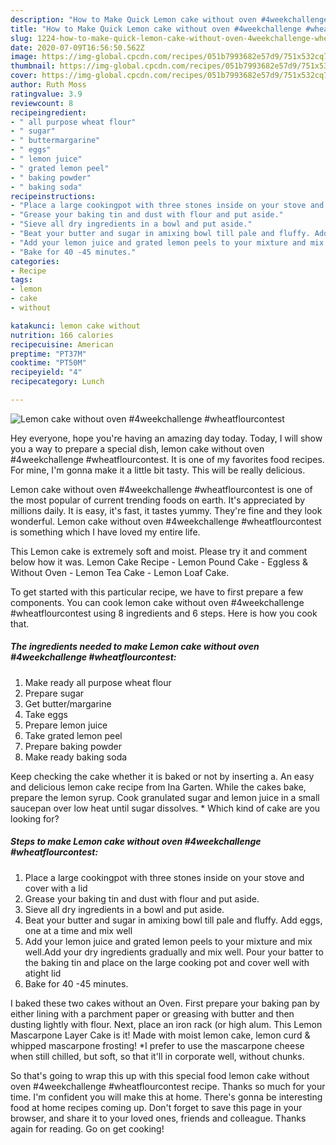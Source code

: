 ```yaml
---
description: "How to Make Quick Lemon cake without oven #4weekchallenge #wheatflourcontest"
title: "How to Make Quick Lemon cake without oven #4weekchallenge #wheatflourcontest"
slug: 1224-how-to-make-quick-lemon-cake-without-oven-4weekchallenge-wheatflourcontest
date: 2020-07-09T16:56:50.562Z
image: https://img-global.cpcdn.com/recipes/051b7993682e57d9/751x532cq70/lemon-cake-without-oven-4weekchallenge-wheatflourcontest-recipe-main-photo.jpg
thumbnail: https://img-global.cpcdn.com/recipes/051b7993682e57d9/751x532cq70/lemon-cake-without-oven-4weekchallenge-wheatflourcontest-recipe-main-photo.jpg
cover: https://img-global.cpcdn.com/recipes/051b7993682e57d9/751x532cq70/lemon-cake-without-oven-4weekchallenge-wheatflourcontest-recipe-main-photo.jpg
author: Ruth Moss
ratingvalue: 3.9
reviewcount: 8
recipeingredient:
- " all purpose wheat flour"
- " sugar"
- " buttermargarine"
- " eggs"
- " lemon juice"
- " grated lemon peel"
- " baking powder"
- " baking soda"
recipeinstructions:
- "Place a large cookingpot with three stones inside on your stove and cover with a lid"
- "Grease your baking tin and dust with flour and put aside."
- "Sieve all dry ingredients in a bowl and put aside."
- "Beat your butter and sugar in amixing bowl till pale and fluffy. Add eggs, one at a time and mix well"
- "Add your lemon juice and grated lemon peels to your mixture and mix well.Add your dry ingredients gradually and mix well. Pour your batter to the baking tin and place on the large cooking pot and cover well with atight lid"
- "Bake for 40 -45 minutes."
categories:
- Recipe
tags:
- lemon
- cake
- without

katakunci: lemon cake without 
nutrition: 166 calories
recipecuisine: American
preptime: "PT37M"
cooktime: "PT50M"
recipeyield: "4"
recipecategory: Lunch

---
```



![Lemon cake without oven #4weekchallenge #wheatflourcontest](https://img-global.cpcdn.com/recipes/051b7993682e57d9/751x532cq70/lemon-cake-without-oven-4weekchallenge-wheatflourcontest-recipe-main-photo.jpg)

Hey everyone, hope you're having an amazing day today. Today, I will show you a way to prepare a special dish, lemon cake without oven #4weekchallenge #wheatflourcontest. It is one of my favorites food recipes. For mine, I'm gonna make it a little bit tasty. This will be really delicious.

Lemon cake without oven #4weekchallenge #wheatflourcontest is one of the most popular of current trending foods on earth. It's appreciated by millions daily. It is easy, it's fast, it tastes yummy. They're fine and they look wonderful. Lemon cake without oven #4weekchallenge #wheatflourcontest is something which I have loved my entire life.

This Lemon cake is extremely soft and moist. Please try it and comment below how it was. Lemon Cake Recipe - Lemon Pound Cake - Eggless &amp; Without Oven - Lemon Tea Cake - Lemon Loaf Cake.


To get started with this particular recipe, we have to first prepare a few components. You can cook lemon cake without oven #4weekchallenge #wheatflourcontest using 8 ingredients and 6 steps. Here is how you cook that.

<!--inarticleads1-->

##### The ingredients needed to make Lemon cake without oven #4weekchallenge #wheatflourcontest:

1. Make ready  all purpose wheat flour
1. Prepare  sugar
1. Get  butter/margarine
1. Take  eggs
1. Prepare  lemon juice
1. Take  grated lemon peel
1. Prepare  baking powder
1. Make ready  baking soda


Keep checking the cake whether it is baked or not by inserting a. An easy and delicious lemon cake recipe from Ina Garten. While the cakes bake, prepare the lemon syrup. Cook granulated sugar and lemon juice in a small saucepan over low heat until sugar dissolves. * Which kind of cake are you looking for? 

<!--inarticleads2-->

##### Steps to make Lemon cake without oven #4weekchallenge #wheatflourcontest:

1. Place a large cookingpot with three stones inside on your stove and cover with a lid
1. Grease your baking tin and dust with flour and put aside.
1. Sieve all dry ingredients in a bowl and put aside.
1. Beat your butter and sugar in amixing bowl till pale and fluffy. Add eggs, one at a time and mix well
1. Add your lemon juice and grated lemon peels to your mixture and mix well.Add your dry ingredients gradually and mix well. Pour your batter to the baking tin and place on the large cooking pot and cover well with atight lid
1. Bake for 40 -45 minutes.


I baked these two cakes without an Oven. First prepare your baking pan by either lining with a parchment paper or greasing with butter and then dusting lightly with flour. Next, place an iron rack (or high alum. This Lemon Mascarpone Layer Cake is it! Made with moist lemon cake, lemon curd &amp; whipped mascarpone frosting! *I prefer to use the mascarpone cheese when still chilled, but soft, so that it&#39;ll in corporate well, without chunks. 

So that's going to wrap this up with this special food lemon cake without oven #4weekchallenge #wheatflourcontest recipe. Thanks so much for your time. I'm confident you will make this at home. There's gonna be interesting food at home recipes coming up. Don't forget to save this page in your browser, and share it to your loved ones, friends and colleague. Thanks again for reading. Go on get cooking!
